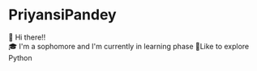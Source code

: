 # PriyansiPandey
👋 Hi there!!  
🎓  I'm a sophomore and I'm currently in learning phase
🌱Like to explore Python 
